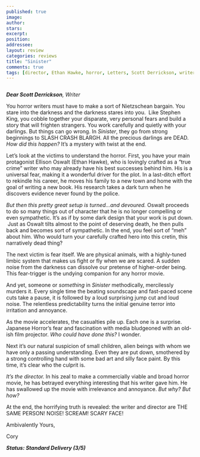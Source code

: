 ```yaml
---
published: true
image:
author: 
stars: 
excerpt: 
position: 
addressee: 
layout: review
categories: reviews
title: "Sinister"
comments: true
tags: [director, Ethan Hawke, horror, Letters, Scott Derrickson, writer]
---
```

<div><p><span class="full-image-block ssNonEditable"><span><a href="/letters/2012/10/17/sinister.html"><img src="http://static.squarespace.com/static/5005f6bcc4aa41161b33e89e/5329cf1fe4b07c068ebf74de/5329cf1fe4b07c068ebf76d1/1350488043963/sinister.jpg" alt="" /></a></span></span></p>
<p><em><strong>Dear Scott Derrickson</strong>, Writer</em></p>
<p>You horror writers must have to make a sort of Nietzschean bargain. You stare into the darkness and the darkness stares into you. &nbsp;Like Stephen King, you cobble together your disparate, very personal fears and build a story that will frighten strangers. You work carefully and quietly with your darlings. But things can go wrong. In <em>Sinister</em>, they go from strong beginnings to SLASH CRASH BLARGH. All the precious darlings are DEAD. <em>How did this happen?</em> It&rsquo;s a mystery with twist at the end.&nbsp;</p>
<p>Let&rsquo;s look at the victims to understand the horror. First, you have your main protagonist Ellison Oswalt (Ethan Hawke), who is lovingly crafted as a &ldquo;true crime&rdquo; writer who may already have his best successes behind him. His is a universal fear, making it a wonderful driver for the plot. In a last-ditch effort to rekindle his career, he moves his family to a new town and home with the goal of writing a new book. His research takes a dark turn when he discovers evidence never found by the police.</p>
<p><em>But then this pretty great setup is turned&hellip;and devoured. </em>Oswalt proceeds to do so many things out of character that he is no longer compelling or even sympathetic. It&rsquo;s as if by some dark design that your work is put down. &nbsp;Just as Oswalt tilts almost to the point of deserving death, he then pulls back and becomes sort of sympathetic. In the end, you feel sort of &ldquo;meh&rdquo; about him. Who would turn your carefully crafted hero into this cretin, this narratively dead thing? &nbsp;&nbsp;&nbsp;&nbsp;&nbsp;&nbsp;&nbsp;&nbsp;&nbsp;&nbsp;&nbsp; <em>&nbsp;</em></p>
<p>The next victim is fear itself. We are physical animals, with a highly-tuned limbic system that makes us fight or fly when we are scared. A sudden noise from the darkness can dissolve our pretense of higher-order being. This fear-trigger is the undying companion for any horror movie.</p>
<p>And yet, someone or <em>something </em>in <em>Sinister</em> methodically, mercilessly murders it. Every single time the beating soundscape and fast-paced scene cuts take a pause, it is followed by a loud surprising jump cut and loud noise. The relentless predictability turns the initial genuine terror into irritation and annoyance.</p>
<p>As the movie accelerates, the casualties pile up. Each one is a surprise. Japanese Horror&rsquo;s fear and fascination with media bludgeoned with an old-ish film projector. <em>Who could have done this? </em>I wonder.<em>&nbsp;</em></p>
<p>Next it&rsquo;s our natural suspicion of small children, alien beings with whom we have only a passing understanding. Even they are put down, smothered by a strong controlling hand with some bad art and silly face paint. By this time, it&rsquo;s clear who the culprit is.</p>
<p><em>It&rsquo;s the director. </em>In his zeal to make a commercially viable and broad horror movie, he has betrayed everything interesting that his writer gave him. He has swallowed up the movie with irrelevance and annoyance. <em>But why? But how?</em></p>
<p>At the end, the horrifying truth is revealed: the writer and director are THE SAME PERSON! NOISE! SCREAM! SCARY FACE!</p>
<p>Ambivalently Yours,</p>
<p>Cory</p>
<p><strong><em>Status: Standard Delivery (3/5)</em></strong></p></div>
